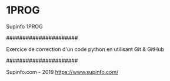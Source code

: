 # 1PROG
Supinfo 1PROG

######################

Exercice de correction d'un code python en utilisant Git & GitHub

######################

Supinfo.com - 2019
https://www.supinfo.com/
